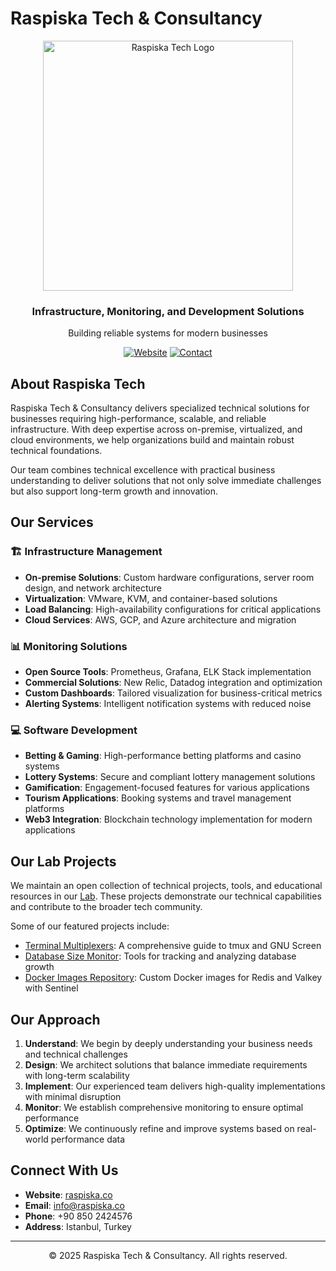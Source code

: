 # Raspiska Tech & Consultancy

<div align="center">
  <img src="https://raspiska.co/images/logo/logo-color.png" alt="Raspiska Tech Logo" width="400" />
  <h3>Infrastructure, Monitoring, and Development Solutions</h3>
  <p>Building reliable systems for modern businesses</p>
  
  [![Website](https://img.shields.io/badge/Website-raspiska.co-blue)](https://raspiska.co)
  [![Contact](https://img.shields.io/badge/Contact-info%40raspiska.co-green)](mailto:info@raspiska.co)
</div>

## About Raspiska Tech

Raspiska Tech & Consultancy delivers specialized technical solutions for businesses requiring high-performance, scalable, and reliable infrastructure. With deep expertise across on-premise, virtualized, and cloud environments, we help organizations build and maintain robust technical foundations.

Our team combines technical excellence with practical business understanding to deliver solutions that not only solve immediate challenges but also support long-term growth and innovation.

## Our Services

### 🏗️ Infrastructure Management

- **On-premise Solutions**: Custom hardware configurations, server room design, and network architecture
- **Virtualization**: VMware, KVM, and container-based solutions
- **Load Balancing**: High-availability configurations for critical applications
- **Cloud Services**: AWS, GCP, and Azure architecture and migration

### 📊 Monitoring Solutions

- **Open Source Tools**: Prometheus, Grafana, ELK Stack implementation
- **Commercial Solutions**: New Relic, Datadog integration and optimization
- **Custom Dashboards**: Tailored visualization for business-critical metrics
- **Alerting Systems**: Intelligent notification systems with reduced noise

### 💻 Software Development

- **Betting & Gaming**: High-performance betting platforms and casino systems
- **Lottery Systems**: Secure and compliant lottery management solutions
- **Gamification**: Engagement-focused features for various applications
- **Tourism Applications**: Booking systems and travel management platforms
- **Web3 Integration**: Blockchain technology implementation for modern applications

## Our Lab Projects

We maintain an open collection of technical projects, tools, and educational resources in our [Lab](https://raspiska.co/lab). These projects demonstrate our technical capabilities and contribute to the broader tech community.

Some of our featured projects include:

- [Terminal Multiplexers](https://raspiska.co/lab/terminal-multiplexers): A comprehensive guide to tmux and GNU Screen
- [Database Size Monitor](https://raspiska.co/lab/database-size-monitor): Tools for tracking and analyzing database growth
- [Docker Images Repository](https://raspiska.co/lab/docker-images-repository): Custom Docker images for Redis and Valkey with Sentinel

## Our Approach

1. **Understand**: We begin by deeply understanding your business needs and technical challenges
2. **Design**: We architect solutions that balance immediate requirements with long-term scalability
3. **Implement**: Our experienced team delivers high-quality implementations with minimal disruption
4. **Monitor**: We establish comprehensive monitoring to ensure optimal performance
5. **Optimize**: We continuously refine and improve systems based on real-world performance data

## Connect With Us

- **Website**: [raspiska.co](https://raspiska.co)
- **Email**: [info@raspiska.co](mailto:info@raspiska.co)
- **Phone**: +90 850 2424576
- **Address**: Istanbul, Turkey

---

<div align="center">
  <p>© 2025 Raspiska Tech & Consultancy. All rights reserved.</p>
</div>
